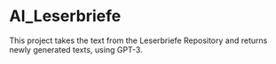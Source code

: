 # AI_Leserbriefe
 This project takes the text from the Leserbriefe Repository and returns newly generated texts, using GPT-3.
 
